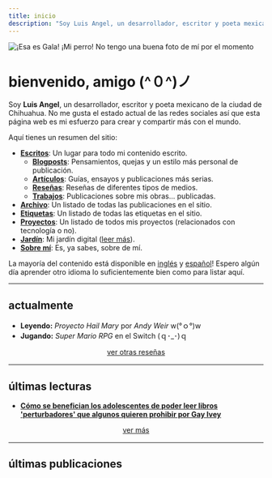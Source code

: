 ```yaml
---
title: inicio
description: "Soy Luis Angel, un desarrollador, escritor y poeta mexicano de la ciudad de Chihuahua. No me gusta el estado actual de las redes sociales así que esta página web es mi esfuerzo para crear y compartir más con el mundo."
---
```

<img
  id="avatar"
  src="/images/index/gala.jpg"
  alt="¡Esa es Gala! ¡Mi perro! No tengo una buena foto de mí por el momento">

# bienvenido, amigo (^０^)ノ

Soy **Luis Angel**, un desarrollador, escritor y poeta mexicano de la ciudad de Chihuahua. No me gusta el estado actual de las redes sociales así que esta página web es mi esfuerzo para crear y compartir más con el mundo.

Aquí tienes un resumen del sitio:

- [**Escritos**](/writings): Un lugar para todo mi contenido escrito.
  - [**Blogposts**](/writings/blogposts): Pensamientos, quejas y un estilo más personal de publicación.
  - [**Artículos**](/writings/articles): Guías, ensayos y publicaciones más serias.
  - [**Reseñas**](/writings/reports): Reseñas de diferentes tipos de medios.
  - [**Trabajos**](/writings/works): Publicaciones sobre mis obras... publicadas.
- [**Archivo**](/post): Un listado de todas las publicaciones en el sitio.
- [**Etiquetas**](/tags): Un listado de todas las etiquetas en el sitio.
- [**Proyectos**](/projects): Un listado de todos mis proyectos (relacionados con tecnología o no).
- [**Jardín**](/garden): Mi jardín digital ([leer más](https://abyss.j3s.sh/hypha/digital_abyss)).
- [**Sobre mí**](/about): Es, ya sabes, sobre de mí.

La mayoría del contenido está disponible en [inglés](/en) y [español](/es)! Espero algún día aprender otro idioma lo suficientemente bien como para listar aquí.

---

## actualmente

- **Leyendo:** *Proyecto Hail Mary* por *Andy Weir* w(°ｏ°)w
- **Jugando:**  *Super Mario RPG* en el Switch (ｑ･_･)ｑ

<div style="text-align: center; margin-bottom: 1rem;">
  <a href="/categories/report">
    ver otras reseñas
  </a>
</div>

---

## últimas lecturas

- [**Cómo se benefician los adolescentes de poder leer libros 'perturbadores' que algunos quieren prohibir por Gay Ivey**](https://theconversation.com/how-teens-benefit-from-being-able-to-read-disturbing-books-that-some-want-to-ban-223533)

<div style="text-align: center; margin-bottom: 1rem;">
  <a href="/garden/latest-reads">
    ver más
  </a>
</div>

---

## últimas publicaciones
